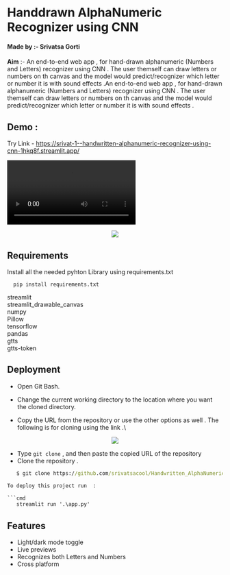 
# **Handdrawn AlphaNumeric Recognizer using CNN**
#### Made by :- Srivatsa Gorti

**Aim** :- An end-to-end web app , for hand-drawn alphanumeric (Numbers and Letters) recognizer using CNN . The user themself can draw letters or numbers on th canvas and the model would predict/recognizer which letter or number it is with sound effects .An end-to-end web app , for hand-drawn alphanumeric (Numbers and Letters) recognizer using CNN . The user themself can draw letters or numbers on th canvas and the model would predict/recognizer which letter or number it is with sound effects .


## Demo :
Try Link - https://srivat-1--handwritten-alphanumeric-recognizer-using-cnn-1hkq8f.streamlit.app/

<video src="https://user-images.githubusercontent.com/76219802/212941157-f99cda4f-4912-4e08-9ed9-a47a42d4363e.mp4" controls="controls" style="max-width: 1000px;" autoplay = "autoplay">
</video>

<p align="center">
  <img src="https://user-images.githubusercontent.com/76219802/212941341-6e9784a0-7151-4edb-a09d-69b61a9491bb.png" />
</p>

## Requirements

Install all the needed pyhton Library using requirements.txt 

```
  pip install requirements.txt
```
streamlit\
streamlit_drawable_canvas\
numpy\
Pillow\
tensorflow\
pandas\
gtts\
gtts-token

    
## Deployment



- Open Git Bash.

- Change the current working directory to the location where you want the cloned directory.
- Copy the URL from the repository or use the other options as well . The following is for cloning using the link .\


<p align="center">
  <img src="https://user-images.githubusercontent.com/76219802/212929653-afa0c5e4-cff3-4d3c-9b04-2447d0113473.png" />
</p>


- Type `git clone` , and then paste the copied URL of the repository
- Clone the repository .  

```cmd
   $ git clone https://github.com/srivatsacool/Handwritten_AlphaNumeric_Recognizer_using_CNN

To deploy this project run  :

```cmd
   streamlit run '.\app.py'
```


## Features

- Light/dark mode toggle
- Live previews
- Recognizes both Letters and Numbers
- Cross platform

